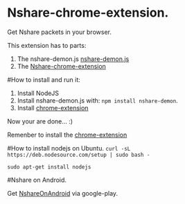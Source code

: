 # Nshare-chrome-extension.
Get Nshare packets in your browser.

This extension has to parts: 

1. The nshare-demon.js [nshare-demon.js](https://github.com/voidcode/nshare-chrome-extension/blob/master/backend/nshare-demon.js)
2. The [Nshare-chrome-extension](https://chrome.google.com/webstore/detail/nshare/lecapbjobhaloanokngngalcngdpklcf)


#How to install and run it:

1. Install NodeJS
2. Install nshare-demon.js with: `npm install nshare-demon`.
3. Install [chrome-extension](https://chrome.google.com/webstore/detail/nshare/lecapbjobhaloanokngngalcngdpklcf)

Now your are done... :)

Remenber to install the [chrome-extension](https://chrome.google.com/webstore/detail/nshare/lecapbjobhaloanokngngalcngdpklcf)

#How to install nodejs on Ubuntu.
`curl -sL https://deb.nodesource.com/setup | sudo bash -`

`sudo apt-get install nodejs`

#Nshare on Android.

Get [NshareOnAndroid](https://play.google.com/store/apps/details?id=com.voidcode.nshare) via google-play.
